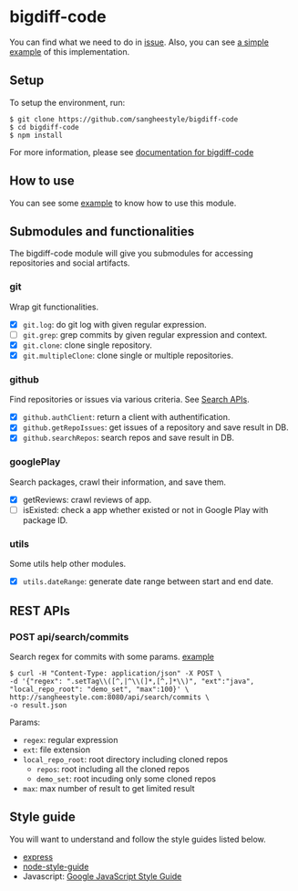 # bigdiff-code
You can find what we need to do in [issue](https://github.com/sangheestyle/bigdiff-code/issues). Also, you can see [a simple example](http://sangheestyle.com:8080/dashboard) of this implementation.

## Setup
To setup the environment, run:
```shell
$ git clone https://github.com/sangheestyle/bigdiff-code
$ cd bigdiff-code
$ npm install
```
For more information, please see [documentation for bigdiff-code](doc/README.md)

## How to use
You can see some [example](https://github.com/sangheestyle/bigdiff-code/tree/master/examples) to know how to use this module.

## Submodules and functionalities
The bigdiff-code module will give you submodules for accessing repositories and social artifacts.

### git
Wrap git functionalities.
- [x] `git.log`: do git log with given regular expression.
- [ ] `git.grep`: grep commits by given regular expression and context.
- [x] `git.clone`: clone single repository.
- [x] `git.multipleClone`: clone single or multiple repositories.

### github
Find repositories or issues via various criteria. See [Search APIs](https://developer.github.com/v3/search).
- [x] `github.authClient`: return a client with authentification.
- [x] `github.getRepoIssues`: get issues of a repository and save result in DB.
- [x] `github.searchRepos`: search repos and save result in DB.

### googlePlay
Search packages, crawl their information, and save them.
- [x] getReviews: crawl reviews of app.
- [ ] isExisted: check a app whether existed or not in Google Play with package ID.

### utils
Some utils help other modules.
- [x] `utils.dateRange`: generate date range between start and end date.

## REST APIs
### POST api/search/commits
Search regex for commits with some params. [example](https://gist.github.com/sangheestyle/3d6c3e7cd65e416ac398)
```shell
$ curl -H "Content-Type: application/json" -X POST \
-d '{"regex": ".setTag\\([^,|^\\(]*,[^,]*\\)", "ext":"java", "local_repo_root": "demo_set", "max":100}' \
http://sangheestyle.com:8080/api/search/commits \
-o result.json
```
Params:
* `regex`: regular expression
* `ext`: file extension
* `local_repo_root`: root directory including cloned repos
  * `repos`: root including all the cloned repos
  * `demo_set`: root incuding only some cloned repos
* `max`: max number of result to get limited result

## Style guide
You will want to understand and follow the style guides listed below.
* [express](https://github.com/strongloop/express)
* [node-style-guide](https://github.com/felixge/node-style-guide)
* Javascript: [Google JavaScript Style Guide](https://google-styleguide.googlecode.com/svn/trunk/javascriptguide.xml)
